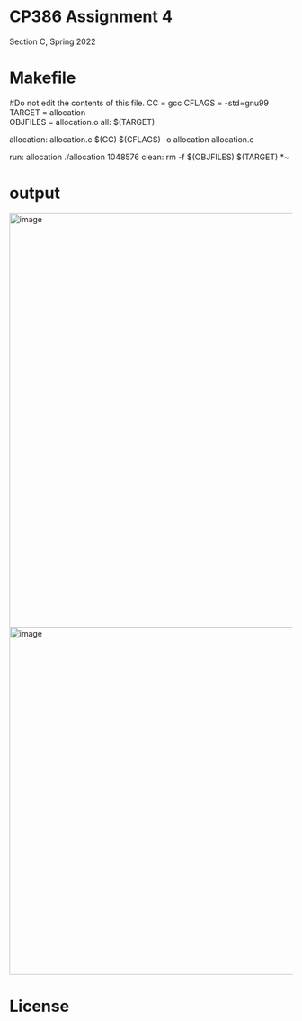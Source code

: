CP386 Assignment 4 
==================
Section C, Spring 2022

Makefile
========
#Do not edit the contents of this file.
CC = gcc
CFLAGS = -std=gnu99
TARGET = allocation  
OBJFILES = allocation.o
all: $(TARGET)

allocation: allocation.c
	$(CC) $(CFLAGS) -o allocation allocation.c
	
run: allocation
	./allocation 1048576
clean:
	rm -f $(OBJFILES) $(TARGET) *~ 
  
 output
 ======
<img width="736" alt="image" src="https://user-images.githubusercontent.com/84728523/180583992-43e5a589-909e-49b0-a16b-58936f236606.png">
<img width="617" alt="image" src="https://user-images.githubusercontent.com/84728523/180584008-7cc969a9-f4d0-441d-ac75-ca0462c7b374.png">

License
=======

